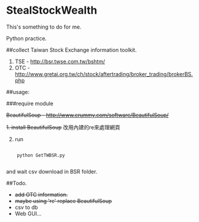 StealStockWealth
================

This's something to do for me. 

Python practice. 

##collect Taiwan Stock Exchange information toolkit. 

 1. TSE - http://bsr.twse.com.tw/bshtm/
 1. OTC - http://www.gretai.org.tw/ch/stock/aftertrading/broker_trading/brokerBS.php

##usage:

###require module 
  
 
 ~~BeautifulSoup - http://www.crummy.com/software/BeautifulSoup/~~
 
 ~~1. install BeautifulSoup~~ 
 改用內建的re來處理網頁

 2. run  
 <code>
	python GetTWBSR.py
 </code>

 and wait csv download in BSR folder.
	
##Todo.

 * ~~add OTC information.~~
 * ~~maybe using 're' replace BeautifulSoup~~
 * csv to db
 * Web GUI...
